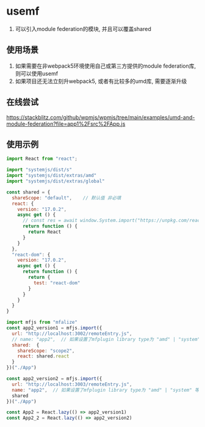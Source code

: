 # usemf

1. 可以引入module federation的模块, 并且可以覆盖shared

## 使用场景
1. 如果需要在非webpack5环境使用自己或第三方提供的module federation库, 则可以使用usemf
2. 如果项目还无法立刻升webpack5, 或者有比较多的umd库, 需要逐渐升级

## 在线尝试
https://stackblitz.com/github/wpmjs/wpmjs/tree/main/examples/umd-and-module-federation?file=app1%2Fsrc%2FApp.js

## 使用示例
``` js
import React from "react";

import "systemjs/dist/s"
import "systemjs/dist/extras/amd"
import "systemjs/dist/extras/global"

const shared = {
  shareScope: "default",    // 默认值 非必填
  react: {
    version: "17.0.2",
    async get () {
      // const res = await window.System.import("https://unpkg.com/react@17.0.2/umd/react.development.js")
      return function () {
        return React
      }
    }
  },
  "react-dom": {
    version: "17.0.2",
    async get () {
      return function () {
        return {
          test: "react-dom"
        }
      }
    }
  }
}

import mfjs from "mfalize"
const app2_version1 = mfjs.import({
  url: "http://localhost:3002/remoteEntry.js",
  // name: "app2",  // 如果设置了mfplugin library type为 "amd" | "system" 等模块, 则name非必填
  shared:  {
    shareScope: "scope2",
    react: shared.react
  }
})("./App")

const app2_version2 = mfjs.import({
  url: "http://localhost:3003/remoteEntry.js",
  name: "app2",  // 如果设置了mfplugin library type为 "amd" | "system" 等模块, 则name非必填
  shared
})("./App")

const App2 = React.lazy(() => app2_version1)
const App2_2 = React.lazy(() => app2_version2)
```